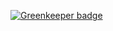 
[![Greenkeeper badge](https://badges.greenkeeper.io/rand0me/azure-storage-promisified.svg)](https://greenkeeper.io/)

